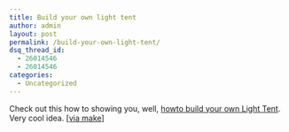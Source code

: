 ```yaml
---
title: Build your own light tent
author: admin
layout: post
permalink: /build-your-own-light-tent/
dsq_thread_id:
  - 26014546
  - 26014546
categories:
  - Uncategorized
---
```

Check out this how to showing you, well, [howto build your own Light Tent][1]. Very cool idea.&nbsp;[[via make][2]]

 [1]: http://www.instructables.com/ex/i/BEFDA1F002CB102985CB001143E7E506/?ALLSTEPS
 [2]: http://www.makezine.com/blog/archive/2006/03/how_to_make_a_super_simple_lig.html?CMP=OTC-0D6B48984890